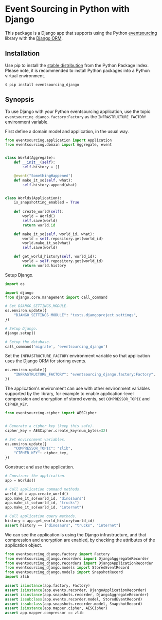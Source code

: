 # Event Sourcing in Python with Django

This package is a Django app that supports using the Python
[eventsourcing](https://github.com/johnbywater/eventsourcing) library
with the [Django ORM](https://www.djangoproject.com/).

## Installation

Use pip to install the [stable distribution](https://pypi.org/project/eventsourcing_django/)
from the Python Package Index. Please note, it is recommended to
install Python packages into a Python virtual environment.

    $ pip install eventsourcing_django


## Synopsis

To use Django with your Python eventsourcing application, use the topic `eventsourcing_django.factory:Factory` as the `INFRASTRUCTURE_FACTORY`
environment variable.

First define a domain model and application, in the usual way.



```python
from eventsourcing.application import Application
from eventsourcing.domain import Aggregate, event


class World(Aggregate):
    def __init__(self):
        self.history = []

    @event("SomethingHappened")
    def make_it_so(self, what):
        self.history.append(what)


class Worlds(Application):
    is_snapshotting_enabled = True
    
    def create_world(self):
        world = World()
        self.save(world)
        return world.id

    def make_it_so(self, world_id, what):
        world = self.repository.get(world_id)
        world.make_it_so(what)
        self.save(world)

    def get_world_history(self, world_id):
        world = self.repository.get(world_id)
        return world.history
```

Setup Django.

```python
import os

import django
from django.core.management import call_command

# Set DJANGO_SETTINGS_MODULE. 
os.environ.update({
    "DJANGO_SETTINGS_MODULE": "tests.djangoproject.settings",
})

# Setup Django.
django.setup()

# Setup the database.
call_command('migrate', 'eventsourcing_django')
```

Set the `INFRASTRUCTURE_FACTORY` environment variable so that application
uses the Django ORM for storing events.

```python
os.environ.update({
    "INFRASTRUCTURE_FACTORY": "eventsourcing_django.factory:Factory",
})
```

The application's environment can use with other environment variables
supported by the library, for example to enable application-level
compression and encryption of stored events, set `COMPRESSOR_TOPIC`
and `CIPHER_KEY`.

```python
from eventsourcing.cipher import AESCipher


# Generate a cipher key (keep this safe).
cipher_key = AESCipher.create_key(num_bytes=32)

# Set environment variables.
os.environ.update({
    "COMPRESSOR_TOPIC": "zlib",
    "CIPHER_KEY": cipher_key,
})
```

Construct and use the application.

```python
# Construct the application.
app = Worlds()

# Call application command methods.
world_id = app.create_world()
app.make_it_so(world_id, "dinosaurs")
app.make_it_so(world_id, "trucks")
app.make_it_so(world_id, "internet")

# Call application query methods.
history = app.get_world_history(world_id)
assert history == ["dinosaurs", "trucks", "internet"]
```

We can see the application is using the Django infrastructure,
and that compression and encryption are enabled, by checking the
attributes of the application object.

```python
from eventsourcing_django.factory import Factory
from eventsourcing_django.recorders import DjangoAggregateRecorder
from eventsourcing_django.recorders import DjangoApplicationRecorder
from eventsourcing_django.models import StoredEventRecord
from eventsourcing_django.models import SnapshotRecord
import zlib

assert isinstance(app.factory, Factory)
assert isinstance(app.events.recorder, DjangoApplicationRecorder)
assert isinstance(app.snapshots.recorder, DjangoAggregateRecorder)
assert issubclass(app.events.recorder.model, StoredEventRecord)
assert issubclass(app.snapshots.recorder.model, SnapshotRecord)
assert isinstance(app.mapper.cipher, AESCipher)
assert app.mapper.compressor == zlib
```
